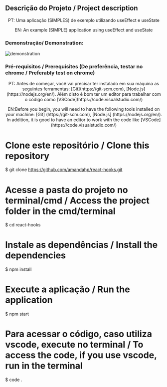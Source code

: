 ## Descrição do Projeto / Project description
<p align="center"> PT: Uma aplicação (SIMPLES) de exemplo utilizando useEffect e useState </p>
<p align="center"> EN: An example (SIMPLE) application using useEffect and useState  </p>

### Demonstração/ Demonstration: 
<img src="src/utils/demonstration/demonstration.gif" alt="demonstration"></img>

### Pré-requisitos / Prerequisites (De preferência, testar no chrome / Preferably test on chrome)
<p align="center"> PT: Antes de começar, você vai precisar ter instalado em sua máquina as seguintes ferramentas:
[Git](https://git-scm.com), [Node.js](https://nodejs.org/en/). 
Além disto é bom ter um editor para trabalhar com o código como [VSCode](https://code.visualstudio.com/)  </p>
<p align="center"> EN:Before you begin, you will need to have the following tools installed on your machine:
[Git] (https://git-scm.com), [Node.js] (https://nodejs.org/en/).
In addition, it is good to have an editor to work with the code like [VSCode] (https://code.visualstudio.com/)
</p>

# Clone este repositório / Clone this repository
$ git clone <https://github.com/amandahp/react-hooks.git>

# Acesse a pasta do projeto no terminal/cmd / Access the project folder in the  cmd/terminal
$ cd react-hooks

# Instale as dependências / Install the dependencies
$ npm install

# Execute a aplicação / Run the application
$ npm start

# Para acessar o código, caso utiliza vscode, execute no terminal / To access the code, if you use vscode, run in the terminal
$ code .
